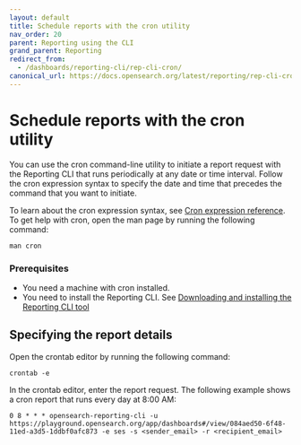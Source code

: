 ```yaml
---
layout: default
title: Schedule reports with the cron utility
nav_order: 20
parent: Reporting using the CLI
grand_parent: Reporting
redirect_from:
  - /dashboards/reporting-cli/rep-cli-cron/
canonical_url: https://docs.opensearch.org/latest/reporting/rep-cli-cron/
---
```


# Schedule reports with the cron utility

You can use the cron command-line utility to initiate a report request with the Reporting CLI that runs periodically at any date or time interval. Follow the cron expression syntax to specify the date and time that precedes the command that you want to initiate.

To learn about the cron expression syntax, see [Cron expression reference]({{site.url}}{{site.baseurl}}/observing-your-data/alerting/cron/). To get help with cron, open the man page by running the following command:

```
man cron
```

### Prerequisites

- You need a machine with cron installed.
- You need to install the Reporting CLI. See [Downloading and installing the Reporting CLI tool]({{site.url}}{{site.baseurl}}/dashboards/reporting-cli/rep-cli-install/)

## Specifying the report details

Open the crontab editor by running the following command:

```
crontab -e
```
In the crontab editor, enter the report request. The following example shows a cron report that runs every day at 8:00 AM:

```
0 8 * * * opensearch-reporting-cli -u https://playground.opensearch.org/app/dashboards#/view/084aed50-6f48-11ed-a3d5-1ddbf0afc873 -e ses -s <sender_email> -r <recipient_email>
```